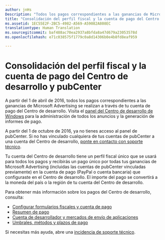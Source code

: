 ```yaml
---
author: jnHs
Description: "Todos los pagos correspondientes a las ganancias de Microsoft Advertising ahora se realizan a través de tu cuenta de pago del Centro de desarrollo."
title: "Consolidación del perfil fiscal y la cuenta de pago del Centro de desarrollo y pubCenter"
ms.assetid: 1EC55E2F-2BC5-4982-A569-A59082A808EC
translationtype: Human Translation
ms.sourcegitcommit: baf488ac70ea2937a8bfda8a47d679a23053578d
ms.openlocfilehash: e71c038575f1779c0a8d14306b0e4b8fd8eaf959

---
```


# Consolidación del perfil fiscal y la cuenta de pago del Centro de desarrollo y pubCenter

A partir del 1 de abril de 2016, todos los pagos correspondientes a las ganancias de Microsoft Advertising se realizan a través de tu cuenta de pago del Centro de desarrollo. Visita el [panel del Centro de desarrollo de Windows](https://developer.microsoft.com/dashboard/apps/overview) para la administración de todos los anuncios y la generación de informes de pago. 

A partir del 1 de octubre de 2016, ya no tienes acceso al panel de pubCenter. Si no has vinculado cualquiera de tus cuentas de pubCenter a una cuenta del Centro de desarrollo, [ponte en contacto con soporte técnico](http://go.microsoft.com/fwlink/p/?LinkId=393643).

Tu cuenta del Centro de desarrollo tiene un perfil fiscal único que se usará para todos los pagos y recibirás un pago único por todas tus ganancias de Microsoft Advertising (incluidas las cuentas de pubCenter vinculadas previamente) en la cuenta de pago (PayPal o cuenta bancaria) que configuraste en el Centro de desarrollo. El importe del pago se convertirá a la moneda del país o la región de tu cuenta del Centro de desarrollo. 

Para obtener más información sobre los pagos del Centro de desarrollo, consulta:

- [Configurar formularios fiscales y cuenta de pago](setting-up-your-payout-account-and-tax-forms.md)
- [Resumen de pago](payout-summary.md)
- [Cuenta de desarrollador y mercados de envío de aplicaciones](account-types-locations-and-fees.md#developer-account-and-app-submission-markets)
- [Umbrales, métodos y plazos de pago](payment-thresholds-methods-and-timeframes.md)

Si necesitas más ayuda, abre una [incidencia de soporte técnico](http://go.microsoft.com/fwlink/p/?LinkId=733342).

 



<!--HONumber=Nov16_HO1-->


